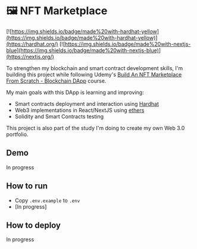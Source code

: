 # 🖼️ NFT Marketplace 

[![https://img.shields.io/badge/made%20with-hardhat-yellow](https://img.shields.io/badge/made%20with-hardhat-yellow)](https://hardhat.org/)
[![https://img.shields.io/badge/made%20with-nextjs-blue](https://img.shields.io/badge/made%20with-nextjs-blue)](https://nextjs.org/)


To strengthen my blockchain and smart contract development skills, I'm building this project while following Udemy's [Build An NFT Marketplace From Scratch - Blockchain DApp](https://www.udemy.com/course/build-an-nft-marketplace-from-scratch-blockchain-dapp/) course.

My main goals with this DApp is learning and improving:
- Smart contracts deployment and interaction using [Hardhat](https://hardhat.org/)
- Web3 implementations in React/NextJS using [ethers](https://docs.ethers.io/v5/)
- Solidity and Smart Contracts testing

This project is also part of the study I'm doing to create my own Web 3.0 portfolio.

## Demo
In progress

## How to run

* Copy `.env.example` to `.env`
* [In progress]

## How to deploy
In progress

